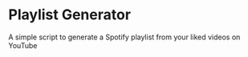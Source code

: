 # Playlist Generator
A simple script to generate a Spotify playlist from your liked videos on YouTube
